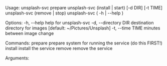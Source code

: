 Usage:
    unsplash-svc prepare
    unsplash-svc (install | start) [-d DIR] [-t TIME]
    unsplash-svc (remove | stop)
    unsplash-svc ( -h | --help )

Options:
    -h, --help              help for unsplash-svc
    -d, --directory DIR     destination directory for images [default: ~/Pictures/Unsplash]
    -t, --time TIME         minutes between image change

Commands:
    prepare                 prepare system for running the service (do this FIRST!)
    install                 install the service
    remove                  remove the service

Arguments:
